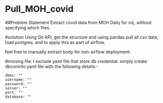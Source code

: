 # Pull_MOH_covid

##Problem Statement
Extract covid data from MOH Daily for viz, without specifying which files. 

#solution
Using Git API, get the structure and using pandas pull all csv data, load postgres.
and to apply this as part of airflow. 

feel free to manually extract body for non-airflow deployment.

#missing file:
I exclude yaml file that store db credential. simply create dbconinfo.yaml file with the following details:-
  ```
  dbms: ""
  username: ""
  password: ""
  server: ""
  port: ""
  database: ""
  ```

  
